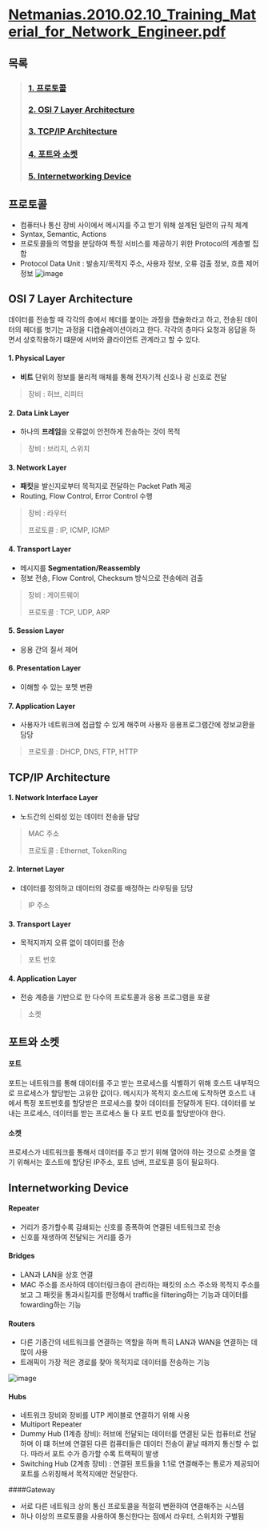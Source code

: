 [Netmanias.2010.02.10_Training_Material_for_Network_Engineer.pdf](https://github.com/lapaho8645/2021/files/6853796/Netmanias.2010.02.10_Training_Material_for_Network_Engineer.pdf)
===========================================================================

## 목록

> ### [1. 프로토콜](#프로토콜)
> ### [2. OSI 7 Layer Architecture](#osi-7-layer-architecture)
> ### [3. TCP/IP Architecture](#tcpip-architecture)
> ### [4. 포트와 소켓](#포트와-소켓)
> ### [5. Internetworking Device](#internetworking-device)

## 프로토콜
* 컴퓨터나 통신 장비 사이에서 메시지를 주고 받기 위해 설계된 일련의 규칙 체계
* Syntax, Semantic, Actions
* 프로토콜들의 역할을 분담하여 특정 서비스를 제공하기 위한 Protocol의 계층별 집합 
* Protocol Data Unit : 발송지/목적지 주소, 사용자 정보, 오류 검출 정보, 흐름 제어 정보
![image](https://user-images.githubusercontent.com/64197428/126431981-3f6acb48-fee7-4f79-9bd8-8dcfd17e4e43.png)

## OSI 7 Layer Architecture
데이터를 전송할 때 각각의 층에서 헤더를 붙이는 과정을 캡슐화라고 하고, 전송된 데이터의 헤더를 벗기는 과정을 디캡슐레이션이라고 한다. 각각의 층마다 요청과 응답을 하면서 상호작용하기 떄문에 서버와 클라이언트 관계라고 할 수 있다. 
#### 1. Physical Layer
* **비트** 단위의 정보를 물리적 매체를 통해 전자기적 신호나 광 신호로 전달
> 장비 : 허브, 리피터
#### 2. Data Link Layer
* 하나의 **프레임**을 오류없이 안전하게 전송하는 것이 목적
> 장비 : 브리지, 스위치
#### 3. Network Layer
* **패킷**을 발신지로부터 목적지로 전달하는 Packet Path 제공
* Routing, Flow Control, Error Control 수행
> 장비 : 라우터
> 
> 프로토콜 : IP, ICMP, IGMP
#### 4. Transport Layer
* 메시지를 **Segmentation/Reassembly**
* 정보 전송, Flow Control, Checksum 방식으로 전송에러 검출
> 장비 : 게이트웨이
> 
> 프로토콜 : TCP, UDP, ARP
#### 5. Session Layer
* 응용 간의 질서 제어
#### 6. Presentation Layer
* 이해할 수 있는 포멧 변환
#### 7. Application Layer
* 사용자가 네트워크에 접급할 수 있게 해주며 사용자 응용프로그램간에 정보교환을 담당
> 프로토콜 : DHCP, DNS, FTP, HTTP
## TCP/IP Architecture
#### 1. Network Interface Layer
* 노드간의 신뢰성 있는 데이터 전송을 담당
> MAC 주소
>
> 프로토콜 : Ethernet, TokenRing
#### 2. Internet Layer
* 데이터를 정의하고 데이터의 경로를 배정하는 라우팅을 담당
> IP 주소
#### 3. Transport Layer
* 목적지까지 오류 없이 데이터를 전송
> 포트 번호
#### 4. Application Layer
* 전송 계층을 기반으로 한 다수의 프로토콜과 응용 프로그램을 포괄
> 소켓

## 포트와 소켓
#### 포트
포트는 네트워크를 통해 데이터를 주고 받는 프로세스를 식별하기 위해 호스트 내부적으로 프로세스가 할당받는 고유한 값이다. 메시지가 목적지 호스트에 도착하면 호스트 내에서 특정 포트번호를 할당받은 프로세스를 찾아 데이터를 전달하게 된다. 데이터를 보내는 프로세스, 데이터를 받는 프로세스 둘 다 포트 번호를 할당받아야 한다.
#### 소켓
프로세스가 네트워크를 통해서 데이터를 주고 받기 위해 열어야 하는 것으로 소켓을 열기 위해서는 호스트에 할당된 IP주소, 포트 넘버, 프로토콜 등이 필요하다. 

## Internetworking Device

#### Repeater
* 거리가 증가할수록 감쇄되는 신호를 증폭하여 연결된 네트워크로 전송
* 신호를 재생하여 전달되는 거리를 증가
#### Bridges
* LAN과 LAN을 상호 연결 
* MAC 주소를 조사하여 데이터링크층이 관리하는 패킷의 소스 주소와 목적지 주소를 보고 그 패킷을 통과시킬지를 판정해서 traffic을 filtering하는 기능과 데이터를 fowarding하는 기능
#### Routers
* 다른 기종간의 네트워크를 연결하는 역할을 하며 특히 LAN과 WAN을 연결하는 데 많이 사용
* 트래픽이 가장 적은 경로를 찾아 목적지로 데이터를 전송하는 기능

![image](https://user-images.githubusercontent.com/64197428/126450696-ee0e09f8-ae2f-47ec-bfc2-7cc60d1ac8e9.png)

#### Hubs
* 네트워크 장비와 장비를 UTP 케이블로 연결하기 위해 사용
* Multiport Repeater
* Dummy Hub (1계층 장비): 허브에 전달되는 데이터를 연결된 모든 컴퓨터로 전달하며 이 떄 허브에 연결된 다른 컴퓨터들은 데이터 전송이 끝날 때까지 통신할 수 없다. 따라서 포트 수가 증가할 수록 트랙픽이 발생 
* Switching Hub (2계층 장비) : 연결된 포트들을 1:1로 연결해주는 통로가 제공되어 포트를 스위칭해서 목적지에만 전달한다.

####Gateway
* 서로 다른 네트워크 상의 통신 프로토콜을 적절히 변환하여 연결해주는 시스템
* 하나 이상의 프로토콜을 사용하여 통신한다는 점에서 라우터, 스위치와 구별됨
